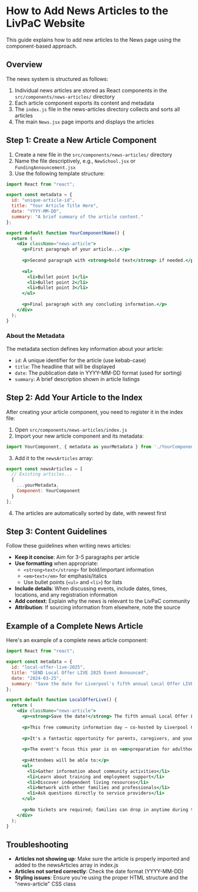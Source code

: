 # How to Add News Articles to the LivPaC Website

This guide explains how to add new articles to the News page using the component-based approach.

## Overview

The news system is structured as follows:

1. Individual news articles are stored as React components in the `src/components/news-articles/` directory
2. Each article component exports its content and metadata
3. The `index.js` file in the news-articles directory collects and sorts all articles
4. The main `News.jsx` page imports and displays the articles

## Step 1: Create a New Article Component

1. Create a new file in the `src/components/news-articles/` directory
2. Name the file descriptively, e.g., `NewSchool.jsx` or `FundingAnnouncement.jsx`
3. Use the following template structure:

```jsx
import React from "react";

export const metadata = {
  id: "unique-article-id",
  title: "Your Article Title Here",
  date: "YYYY-MM-DD",
  summary: "A brief summary of the article content."
};

export default function YourComponentName() {
  return (
    <div className="news-article">
      <p>First paragraph of your article...</p>
      
      <p>Second paragraph with <strong>bold text</strong> if needed.</p>
      
      <ul>
        <li>Bullet point 1</li>
        <li>Bullet point 2</li>
        <li>Bullet point 3</li>
      </ul>
      
      <p>Final paragraph with any concluding information.</p>
    </div>
  );
}
```

### About the Metadata

The metadata section defines key information about your article:

- `id`: A unique identifier for the article (use kebab-case)
- `title`: The headline that will be displayed
- `date`: The publication date in YYYY-MM-DD format (used for sorting)
- `summary`: A brief description shown in article listings

## Step 2: Add Your Article to the Index

After creating your article component, you need to register it in the index file:

1. Open `src/components/news-articles/index.js`
2. Import your new article component and its metadata:

```js
import YourComponent, { metadata as yourMetadata } from './YourComponentName';
```

3. Add it to the `newsArticles` array:

```js
export const newsArticles = [
  // Existing articles...
  {
    ...yourMetadata,
    Component: YourComponent
  }
];
```

4. The articles are automatically sorted by date, with newest first

## Step 3: Content Guidelines

Follow these guidelines when writing news articles:

- **Keep it concise**: Aim for 3-5 paragraphs per article
- **Use formatting** when appropriate:
  - `<strong>text</strong>` for bold/important information
  - `<em>text</em>` for emphasis/italics
  - Use bullet points (`<ul>` and `<li>`) for lists
- **Include details**: When discussing events, include dates, times, locations, and any registration information
- **Add context**: Explain why the news is relevant to the LivPaC community
- **Attribution**: If sourcing information from elsewhere, note the source

## Example of a Complete News Article

Here's an example of a complete news article component:

```jsx
import React from "react";

export const metadata = {
  id: "local-offer-live-2025",
  title: "SEND Local Offer LIVE 2025 Event Announced",
  date: "2024-03-25",
  summary: "Save the date for Liverpool's fifth annual Local Offer LIVE event, showcasing SEND services and support."
};

export default function LocalOfferLive() {
  return (
    <div className="news-article">
      <p><strong>Save the date!</strong> The fifth annual Local Offer LIVE event will take place on <strong>Wednesday, 18th June 2025</strong>, from 12 pm to 6 pm at St George's Hall in Liverpool.</p>
      
      <p>This free community information day – co-hosted by Liverpool City Council and LivPaC – brings together a wide range of service providers, support organizations, and experts all under one roof.</p>
      
      <p>It's a fantastic opportunity for parents, caregivers, and young people with SEND to meet local education, health, and social care services and discover what support is available.</p>
      
      <p>The event's focus this year is on <em>preparation for adulthood</em>, recognizing the extra challenges that teens with SEND face when transitioning out of school into college, employment, or adult services.</p>
      
      <p>Attendees will be able to:</p>
      <ul>
        <li>Gather information about community activities</li>
        <li>Learn about training and employment support</li>
        <li>Discover independent living resources</li>
        <li>Network with other families and professionals</li>
        <li>Ask questions directly to service providers</li>
      </ul>
      
      <p>No tickets are required; families can drop in anytime during the afternoon to browse stalls, join discussions, or simply pick up information.</p>
    </div>
  );
}
```

## Troubleshooting

- **Articles not showing up**: Make sure the article is properly imported and added to the newsArticles array in index.js
- **Articles not sorted correctly**: Check the date format (YYYY-MM-DD)
- **Styling issues**: Ensure you're using the proper HTML structure and the "news-article" CSS class 